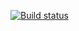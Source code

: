 [![Build status](https://ci.appveyor.com/api/projects/status/ndqqbaxhcl64edn9?svg=true)](https://ci.appveyor.com/project/DiBerezhnaya/rest) 
